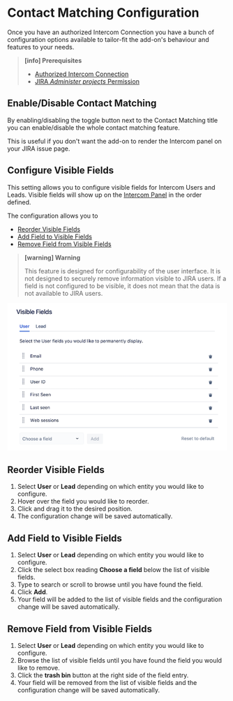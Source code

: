 # Contact Matching Configuration

Once you have an authorized Intercom Connection you have a bunch of configuration
options available to tailor-fit the add-on's behaviour and features to your needs.

> **[info] Prerequisites**
>
> * [Authorized Intercom Connection](GettingStarted.md)
> * [JIRA _Administer projects_ Permission](https://confluence.atlassian.com/adminjiracloud/managing-project-permissions-776636362.html)

## Enable/Disable Contact Matching
                                                             
By enabling/disabling the toggle button next to the Contact Matching title
you can enable/disable the whole contact matching feature.

This is useful if you don't want the add-on to render the Intercom panel on your
JIRA issue page. 

## Configure Visible Fields

This setting allows you to configure visible fields for Intercom Users and Leads.
Visible fields will show up on the [Intercom Panel](ContactMatching.md) in the order defined.

The configuration allows you to 

* [Reorder Visible Fields](#reorder-visible-fields)
* [Add Field to Visible Fields](#add-field-to-visible-fields)
* [Remove Field from Visible Fields](#remove-field-from-visible-fields)

> **[warning] Warning**
>
> This feature is designed for configurability of the user interface. It is not 
> designed to securely remove information visible to JIRA users.
> If a field is not configured to be visible, it does not mean that the data is  not
> available to JIRA users.


![Visible Fields](/assets/addons/intercom/VisibleFields.png)

## Reorder Visible Fields

1. Select **User** or **Lead** depending on which entity you would like to configure.
1. Hover over the field you would like to reorder.
1. Click and drag it to the desired position.
1. The configuration change will be saved automatically.

## Add Field to Visible Fields

1. Select **User** or **Lead** depending on which entity you would like to configure.
1. Click the select box reading **Choose a field** below the list of visible fields.
1. Type to search or scroll to browse until you have found the field.
1. Click **Add**.
1. Your field will be added to the list of visible fields and the configuration
   change will be saved automatically.
   
## Remove Field from Visible Fields

1. Select **User** or **Lead** depending on which entity you would like to configure.
1. Browse the list of visible fields until you have found the field you would like
   to remove.
1. Click the **trash bin** button at the right side of the field entry.
1. Your field will be removed from the list of visible fields and the configuration
   change will be saved automatically.